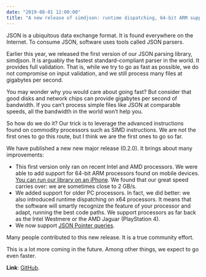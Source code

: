 ```yaml
---
date: "2019-08-01 12:00:00"
title: "A new release of simdjson: runtime dispatching, 64-bit ARM support and more"
---
```




JSON is a ubiquitous data exchange format. It is found everywhere on the Internet. To consume JSON, software uses tools called JSON parsers.

Earlier this year, we released the first version of our JSON parsing library, simdjson. It is arguably the fastest standard-compliant parser in the world. It provides full validation. That is, while we try to go as fast as possible, we do not compromise on input validation, and we still process many files at gigabytes per second.

You may wonder why you would care about going fast? But consider that good disks and network chips can provide gigabytes per second of bandwidth. If you can&rsquo;t process simple files like JSON at comparable speeds, all the bandwidth in the world won&rsquo;t help you.

So how do we do it? Our trick is to leverage the advanced instructions found on commodity processors such as SIMD instructions. We are not the first ones to go this route, but I think we are the first ones to go so far.

We have published a new  new major release (0.2.0). It brings about many improvements:

- This first version only ran on recent Intel and AMD processors. We were able to add support for 64-bit ARM processors found on mobile devices. [You can run our library on an iPhone](/lemire/blog/2019/07/10/parsing-json-using-simd-instructions-on-the-apple-a12-processor/). We found that our great speed carries over: we are sometimes close to 2 GB/s.
- We added support for older PC processors. In fact, we did better: we also introduced runtime dispatching on x64 processors. It means that the software will smartly recognize the feature of your processor and adapt, running the best code paths. We support processors as far back as the Intel Westmere or the AMD Jaguar (PlayStation 4).
- We now support [JSON Pointer queries](https://tools.ietf.org/html/rfc6901).


Many people contributed to this new release. It is a true community effort.

This is a lot more coming in the future. Among other things, we expect to go even faster.

__Link__: [GitHub](https://github.com/lemire/simdjson).

